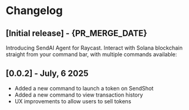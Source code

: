 # Changelog

## [Initial release] - {PR_MERGE_DATE}

Introducing SendAI Agent for Raycast. Interact with Solana blockchain straight from your command bar, with multiple commands available:

## [0.0.2] - July, 6 2025

- Added a new command to launch a token on SendShot
- Added a new command to view transaction history
- UX improvements to allow users to sell tokens
